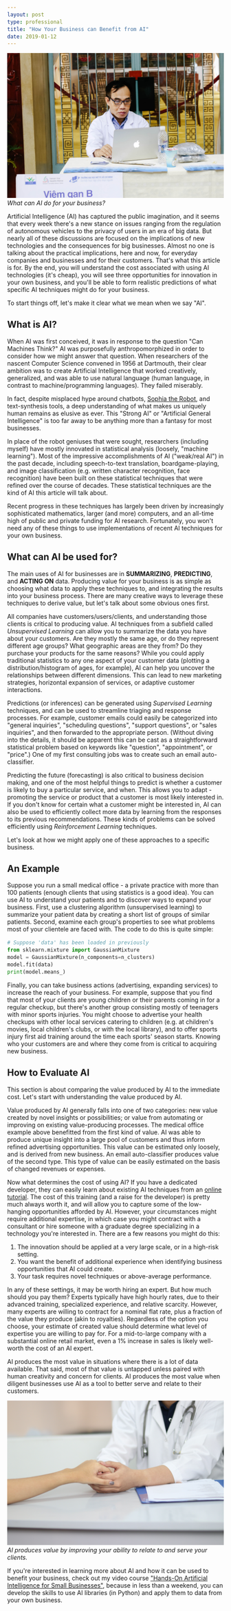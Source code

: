 ```yaml
---
layout: post
type: professional
title: "How Your Business can Benefit from AI"
date: 2019-01-12
---
```


![Picture: Doctor at a Computer](/assets/chang-duong-1170439-unsplash.jpg)
*What can AI do for your business?*

Artificial Intelligence (AI) has captured the public imagination, and it seems that every week there's a new stance on issues ranging from the regulation of autonomous vehicles to the privacy of users in an era of big data. But nearly all of these discussions are focused on the implications of new technologies and the consequences for big businesses. Almost no one is talking about the practical implications, here and now, for everyday companies and businesses and for their customers. That's what this article is for. By the end, you will understand the cost associated with using AI technologies (it's cheap), you will see three opportunities for innovation in your own business, and you'll be able to form realistic predictions of what specific AI techniques might do for your business.

To start things off, let's make it clear what we mean when we say "AI".

## What is AI?
When AI was first conceived, it was in response to the question "Can Machines Think?" AI was purposefully anthropomorphized in order to consider how we might answer that question. When researchers of the nascent Computer Science convened in 1956 at Dartmouth, their clear ambition was to create Artificial Intelligence that worked creatively, generalized, and was able to use natural language (human language, in contrast to machine/programming languages). They failed miserably.

In fact, despite misplaced hype around chatbots, [Sophia the Robot](https://en.wikipedia.org/wiki/Sophia_(robot)#Controversy_over_hype_in_the_scientific_community), and text-synthesis tools, a deep understanding of what makes us uniquely human remains as elusive as ever. This "Strong AI" or "Artificial General Intelligence" is too far away to be anything more than a fantasy for most businesses.

In place of the robot geniuses that were sought, researchers (including myself) have mostly innovated in statistical analysis (loosely, "machine learning"). Most of the impressive accomplishments of AI ("weak/real AI") in the past decade, including speech-to-text translation, boardgame-playing, and image classification (e.g. written character recognition, face recognition) have been built on these statistical techniques that were refined over the course of decades. These statistical techniques are the kind of AI this article will talk about.

Recent progress in these techniques has largely been driven by increasingly sophisticated mathematics, larger (and more) computers, and an all-time high of public and private funding for AI research. Fortunately, you won't need any of these things to use implementations of recent AI techniques for your own business.

## What can AI be used for?
The main uses of AI for businesses are in **SUMMARIZING**, **PREDICTING**, and **ACTING ON** data. Producing value for your business is as simple as choosing what data to apply these techniques to, and integrating the results into your business process. There are many creative ways to leverage these techniques to derive value, but let's talk about some obvious ones first. 

All companies have customers/users/clients, and understanding those clients is critical to producing value. AI techniques from a subfield called *Unsupervised Learning* can allow you to summarize the data you have about your customers. Are they mostly the same age, or do they represent different age groups? What geographic areas are they from? Do they purchase your products for the same reasons? While you could apply traditional statistics to any one aspect of your customer data (plotting a distribution/histogram of ages, for example), AI can help you uncover the relationships between different dimensions. This can lead to new marketing strategies, horizontal expansion of services, or adaptive customer interactions.

Predictions (or inferences) can be generated using *Supervised Learning* techniques, and can be used to streamline triaging and response processes. For example, customer emails could easily be categorized into "general inquiries", "scheduling questions", "support questions", or "sales inquiries", and then forwarded to the appropriate person. (Without diving into the details, it should be apparent this can be cast as a straightforward statistical problem based on keywords like "question", "appointment", or "price".) One of my first consulting jobs was to create such an email auto-classifier.

Predicting the future (forecasting) is also critical to business decision making, and one of the most helpful things to predict is whether a customer is likely to buy a particular service, and when. This allows you to adapt - promoting the service or product that a customer is most likely interested in. If you don't know for certain what a customer might be interested in, AI can also be used to efficiently collect more data by learning from the responses to its previous recommendations. These kinds of problems can be solved efficiently using *Reinforcement Learning* techniques.

Let's look at how we might apply one of these approaches to a specific business.

## An Example
Suppose you run a small medical office - a private practice with more than 100 patients (enough clients that using statistics is a good idea). You can use AI to understand your patients and to discover ways to expand your business. First, use a clustering algorithm (unsupervised learning) to summarize your patient data by creating a short list of groups of similar patients. Second, examine each group's properties to see what problems most of your clientele are faced with. The code to do this is quite simple:

```python
# Suppose 'data' has been loaded in previously
from sklearn.mixture import GaussianMixture
model = GaussianMixture(n_components=n_clusters)
model.fit(data)
print(model.means_)
```

Finally, you can take business actions (advertising, expanding services) to increase the reach of your business. For example, suppose that you find that most of your clients are young children or their parents coming in for a regular checkup, but there's another group consisting mostly of teenagers with minor sports injuries. You might choose to advertise your health checkups with other local services catering to children (e.g. at children's movies, local children's clubs, or with the local library), and to offer sports injury first aid training around the time each sports' season starts. Knowing who your customers are and where they come from is critical to acquiring new business.

## How to Evaluate AI

This section is about comparing the value produced by AI to the immediate cost. Let's start with understanding the value produced by AI.

Value produced by AI generally falls into one of two categories: new value created by novel insights or possibilities; or value from automating or improving on existing value-producing processes. The medical office example above benefitted from the first kind of value. AI was able to produce unique insight into a large pool of customers and thus inform refined advertising opportunities. This value can be estimated only loosely, and is derived from new business. An email auto-classifier produces value of the second type. This type of value can be easily estimated on the basis of changed revenues or expenses.

Now what determines the cost of using AI? If you have a dedicated developer, they can easily learn about existing AI techniques from an [online tutorial](https://www.packtpub.com/big-data-and-business-intelligence/hands-artificial-intelligence-small-businesses-video). The cost of this training (and a raise for the developer) is pretty much always worth it, and will allow you to capture some of the low-hanging opportunities afforded by AI. However, your circumstances might require additional expertise, in which case you might contract with a consultant or hire someone with a graduate degree specializing in a technology you're interested in. There are a few reasons you might do this:
1. The innovation should be applied at a very large scale, or in a high-risk setting.
1. You want the benefit of additional experience when identifying business opportunities that AI could create.
1. Your task requires novel techniques or above-average performance.  

In any of these settings, it may be worth hiring an expert. But how much should you pay them? Experts typically have high hourly rates, due to their advanced training, specialized experience, and relative scarcity. However, many experts are willing to contract for a nominal flat rate, plus a fraction of the value they produce (akin to royalties). Regardless of the option you choose, your estimate of created value should determine what level of expertise you are willing to pay for. For a mid-to-large company with a substantial online retail market, even a 1% increase in sales is likely well-worth the cost of an AI expert.

AI produces the most value in situations where there is a lot of data available. That said, most of that value is untapped unless paired with human creativity and concern for clients. AI produces the most value when diligent businesses use AI as a tool to better serve and relate to their customers.

![Picture: Doctor and Patient](/assets/arvin-chingcuangco-1337417-unsplash.jpg)
*AI produces value by improving your ability to relate to and serve your clients.*

If you're interested in learning more about AI and how it can be used to benefit your business, check out my video course ["Hands-On Artificial Intelligence for Small Businesses"](https://www.packtpub.com/big-data-and-business-intelligence/hands-artificial-intelligence-small-businesses-video), because in less than a weekend, you can develop the skills to use AI libraries (in Python) and apply them to data from your own business.